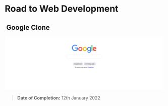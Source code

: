 # Road to Web Development


<h2><img width="20px" src="https://cdn.discordapp.com/emojis/769241914964312124.gif?size=96&quality=lossless" alt=""> Google Clone</h1>

![Google](./images/google.png)

> **Date of Completion:** 12th January 2022
